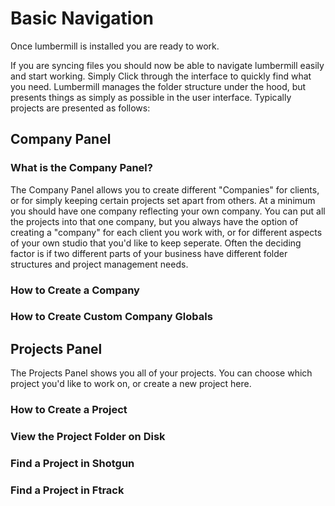 # Basic Navigation

Once lumbermill is installed you are ready to work.  

If you are syncing files you should now be able to navigate lumbermill easily and start working.  Simply Click through the interface to quickly find what you need.  Lumbermill manages the folder structure under the hood, but presents things as simply as possible in the user interface.  Typically projects are presented as follows:

## Company Panel

### What is the Company Panel?
The Company Panel allows you to create different "Companies" for clients, or for simply keeping certain projects set apart from others. At a minimum you should have one company reflecting your own company. You can put all the projects into that one company, but you always have the option of creating a "company" for each client you work with, or for different aspects of your own studio that you'd like to keep seperate.  Often the deciding factor is if two different parts of your business have different folder structures and project management needs.  

### How to Create a Company

### How to Create Custom Company Globals

## Projects Panel

The Projects Panel shows you all of your projects.  You can choose which project you'd like to work on, or create a new project here.

### How to Create a Project

### View the Project Folder on Disk

### Find a Project in Shotgun

### Find a Project in Ftrack
